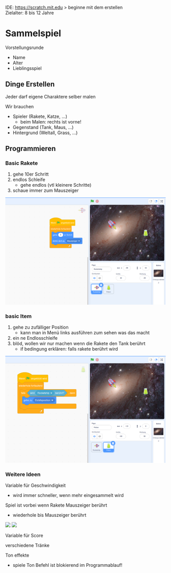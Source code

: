 IDE: https://scratch.mit.edu  > beginne mit dem erstellen  
Zielalter: 8 bis 12 Jahre

# Sammelspiel

Vorstellungsrunde
- Name
- Alter
- Lieblingsspiel

## Dinge Erstellen
Jeder darf eigene Charaktere selber malen

Wir brauchen
- Spieler (Rakete, Katze, ...) 
    - beim Malen: rechts ist vorne!
- Gegenstand (Tank, Maus, ...)
- Hintergrund (Weltall, Grass, ...)

## Programmieren

### Basic Rakete
1. gehe 10er Schritt
2. endlos Schleife
    - gehe endlos (vtl kleinere Schritte)
3. schaue immer zum Mauszeiger

![](rocket-code.png)


### basic Item
1. gehe zu zufälliger Position
    - kann man in Menü links ausführen zum sehen was das macht
2. ein ne Endlosschleife
3. blöd, wollen wir nur machen wenn die Rakete den Tank berührt
    - if bedingung erklären: falls rakete berührt wird 

![](potion-code.png)


### Weitere Ideen
Variable für Geschwindigkeit
- wird immer schneller, wenn mehr eingesammelt wird

Spiel ist vorbei wenn Rakete Mauszeiger berührt
- wiederhole bis Mauszeiger berührt

![](rocket-break-at-cursor.png)
![](potion-break-at-cursor.png)


Variable für Score

verschiedene Tränke

Ton effekte
- spiele Ton Befehl ist blokierend im Programmablauf!
